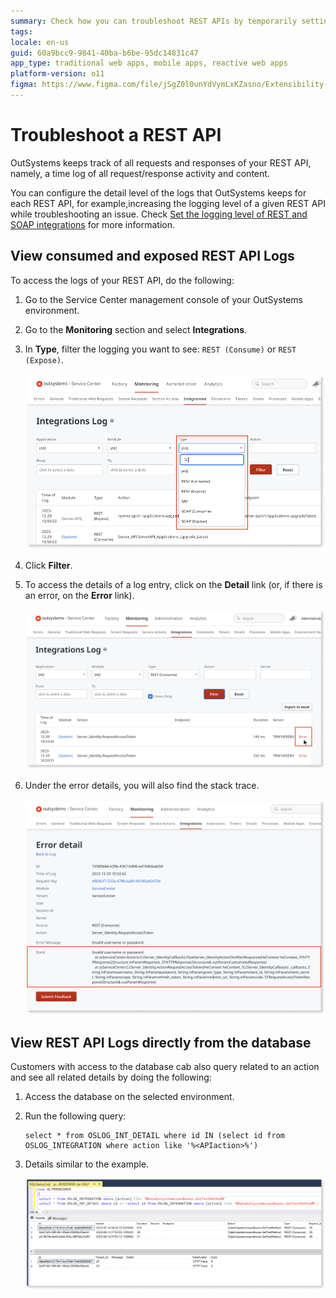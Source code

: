 ```yaml
---
summary: Check how you can troubleshoot REST APIs by temporarily setting higher logging levels.
tags: 
locale: en-us
guid: 60a9bcc9-9841-40ba-b6be-95dc14831c47
app_type: traditional web apps, mobile apps, reactive web apps
platform-version: o11
figma: https://www.figma.com/file/jSgZ0l0unYdVymLxKZasno/Extensibility-and-Integration?type=design&node-id=3518%3A268&mode=design&t=RWYtMZdGkE4SlpO3-1
---
```


# Troubleshoot a REST API

OutSystems keeps track of all requests and responses of your REST API, namely, a time log of all request/response activity and content.

You can configure the detail level of the logs that OutSystems keeps for each REST API, for example,increasing the logging level of a given REST API while troubleshooting an issue. Check [Set the logging level of REST and SOAP integrations](../log-levels-set.md) for more information.

## View consumed and exposed REST API Logs

To access the logs of your REST API, do the following:

1. Go to the Service Center management console of your OutSystems environment.

1. Go to the **Monitoring** section and select **Integrations**.

1. In **Type**, filter the logging you want to see: `REST (Consume)` or `REST (Expose)`.

    ![Screenshot of error details](images/type-filter-options-sc.png "Error details")

1. Click **Filter**.

1. To access the details of a log entry, click on the **Detail** link (or, if there is an error, on the **Error** link).

    ![Screenshot of Integrations Log](images/integrations-log-sc.png "Integrations Log")

1. Under the error details, you will also find the stack trace.

    ![Screenshot of error details](images/error-detail-sc.png "Error details")

## View REST API Logs directly from the database

Customers with access to the database cab also query related to an action and see all related details by doing the following:

1. Access the database on the selected environment.

1. Run the following query:

     ```
     select * from OSLOG_INT_DETAIL where id IN (select id from OSLOG_INTEGRATION where action like '%<APIaction>%')
     ```

1. Details similar to the example.

    ![Screenshot of query log](images/sql-query-usr.png "Query log")
